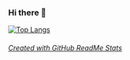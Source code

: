 ### Hi there 👋

[![Top Langs](https://github-readme-stats.vercel.app/api/top-langs/?username=a-burlacu&layout=compact&hide=C,Cmake,Makefile,CSS&langs_count=10)](https://github.com/anuraghazra/github-readme-stats)

###### [Created with GitHub ReadMe Stats](https://github.com/anuraghazra/github-readme-stats)
